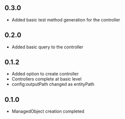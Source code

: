 ## 0.3.0
  
- Added basic test method generation for the controller
  
## 0.2.0
  
- Added basic query to the controller

## 0.1.2

- Added option to create controller
- Controllers complete at basic level  
- config:outputPath changed as entityPath


## 0.1.0

- ManagedObject creation completed
